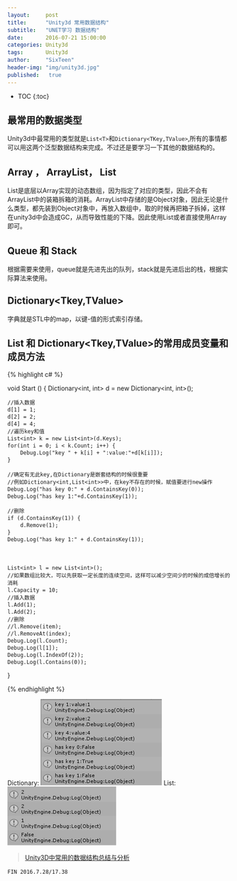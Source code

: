 ```yaml
---
layout:     post
title:      "Unity3d 常用数据结构"
subtitle:   "UNET学习 数据结构"
date:       2016-07-21 15:00:00
categories: Unity3d
tags:       Unity3d
author:     "SixTeen"
header-img: "img/unity3d.jpg"
published:   true
---
```


* TOC
{:toc}

## 最常用的数据类型

Unity3d中最常用的类型就是```List<T>```和```Dictionary<TKey,TValue>```,所有的事情都可以用这两个泛型数据结构来完成。不过还是要学习一下其他的数据结构的。

## Array ， ArrayList， List<T>

List<T>是底层以Array实现的动态数组，因为指定了对应的类型，因此不会有ArrayList中的装箱拆箱的消耗。ArrayList中存储的是Object对象，因此无论是什么类型，都先装到Object对象中，再放入数组中，取的时候再把箱子拆掉，这样在unity3d中会造成GC，从而导致性能的下降。因此使用List<T>或者直接使用Array即可。

## Queue<T> 和 Stack<T>

根据需要来使用，queue就是先进先出的队列，stack就是先进后出的栈，根据实际算法来使用。

## Dictionary<Tkey,TValue>

字典就是STL中的map，以键-值的形式索引存储。

## List<T> 和 Dictionary<Tkey,TValue>的常用成员变量和成员方法

{% highlight c# %}

void Start () {
    Dictionary<int, int> d = new Dictionary<int, int>();
    
    //插入数据
    d[1] = 1;
    d[2] = 2;
    d[4] = 4;
    //遍历key和值
    List<int> k = new List<int>(d.Keys);
    for(int i = 0; i < k.Count; i++) {
        Debug.Log("key " + k[i] + ":value:"+d[k[i]]);
    }

    //确定有无此key,在Dictionary是嵌套结构的时候很重要
    //例如Dictionary<int,List<int>>中，在key不存在的时候，赋值要进行new操作
    Debug.Log("has key 0:" + d.ContainsKey(0));
    Debug.Log("has key 1:"+d.ContainsKey(1));

    //删除
    if (d.ContainsKey(1)) {
        d.Remove(1);
    }
    Debug.Log("has key 1:" + d.ContainsKey(1));



    List<int> l = new List<int>();
    //如果数组比较大，可以先获取一定长度的连续空间，这样可以减少空间少的时候的成倍增长的消耗
    l.Capacity = 10;
    //插入数据
    l.Add(1);
    l.Add(2);
    //删除
    //l.Remove(item);
    //l.RemoveAt(index);
    Debug.Log(l.Count);
    Debug.Log(l[1]);
    Debug.Log(l.IndexOf(2));
    Debug.Log(l.Contains(0));
}

{% endhighlight %}

Dictionary:
![](/img/unity3d/daylearning/7.21/dictionary.png)
List:
![](/img/unity3d/daylearning/7.21/list.png)

> [Unity3D中常用的数据结构总结与分析](http://www.cnblogs.com/murongxiaopifu/p/4161648.html?utm_source=tuicool&utm_medium=referral)

    FIN 2016.7.28/17.38